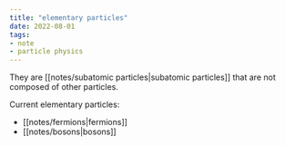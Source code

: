 ```yaml
---
title: "elementary particles"
date: 2022-08-01
tags:
- note
- particle physics
---
```

They are [[notes/subatomic particles|subatomic particles]] that are not composed of other particles.

Current elementary particles:
- [[notes/fermions|fermions]]
- [[notes/bosons|bosons]]
